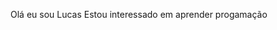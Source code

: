 Olá eu sou Lucas 
Estou interessado em aprender progamação


<!---
Lucasgoncalvesb/Lucasgoncalvesb is a ✨ special ✨ repository because its `README.md` (this file) appears on your GitHub profile.
You can click the Preview link to take a look at your changes.
--->

